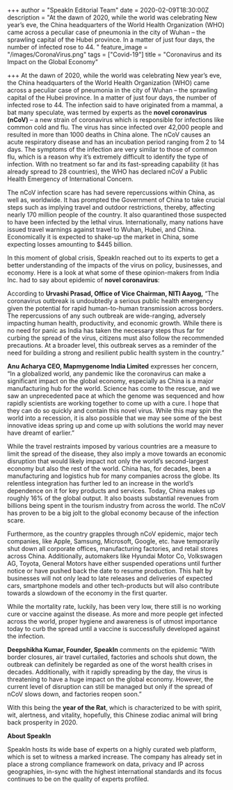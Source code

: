 +++
author = "SpeakIn Editorial Team"
date = 2020-02-09T18:30:00Z
description = "At the dawn of 2020, while the world was celebrating New year’s eve, the China headquarters of the World Health Organization (WHO) came across a peculiar case of pneumonia in the city of Wuhan – the sprawling capital of the Hubei province. In a matter of just four days, the number of infected rose to 44. "
feature_image = "/images/CoronaVirus.png"
tags = ["Covid-19"]
title = "Coronavirus and its Impact on the Global Economy"

+++
At the dawn of 2020, while the world was celebrating New year’s eve, the China headquarters of the World Health Organization (WHO) came across a peculiar case of pneumonia in the city of Wuhan – the sprawling capital of the Hubei province. In a matter of just four days, the number of infected rose to 44. The infection said to have originated from a mammal, a bat many speculate, was termed by experts as the **novel coronavirus (nCoV)** – a new strain of coronavirus which is responsible for infections like common cold and flu. The virus has since infected over 42,000 people and resulted in more than 1000 deaths in China alone. The nCoV causes an acute respiratory disease and has an incubation period ranging from 2 to 14 days. The symptoms of the infection are very similar to those of common flu, which is a reason why it’s extremely difficult to identify the type of infection. With no treatment so far and its fast-spreading capability (it has already spread to 28 countries), the WHO has declared nCoV a Public Health Emergency of International Concern.

The nCoV infection scare has had severe repercussions within China, as well as, worldwide. It has prompted the Government of China to take crucial steps such as implying travel and outdoor restrictions, thereby, affecting nearly 170 million people of the country. It also quarantined those suspected to have been infected by the lethal virus. Internationally, many nations have issued travel warnings against travel to Wuhan, Hubei, and China. Economically it is expected to shake-up the market in China, some expecting losses amounting to $445 billion.

In this moment of global crisis, SpeakIn reached out to its experts to get a better understanding of the impacts of the virus on policy, businesses, and economy. Here is a look at what some of these opinion-makers from India Inc. had to say about epidemic of **novel coronavirus**:

According to **Urvashi Prasad, Office of Vice Chairman, NITI Aayog,** “The coronavirus outbreak is undoubtedly a serious public health emergency given the potential for rapid human-to-human transmission across borders. The repercussions of any such outbreak are wide-ranging, adversely impacting human health, productivity, and economic growth. While there is no need for panic as India has taken the necessary steps thus far for curbing the spread of the virus, citizens must also follow the recommended precautions. At a broader level, this outbreak serves as a reminder of the need for building a strong and resilient public health system in the country.”

**Anu Acharya CEO, Mapmygenome India Limited** expresses her concern, “In a globalized world, any pandemic like the coronavirus can make a significant impact on the global economy, especially as China is a major manufacturing hub for the world. Science has come to the rescue, and we saw an unprecedented pace at which the genome was sequenced and how rapidly scientists are working together to come up with a cure. I hope that they can do so quickly and contain this novel virus. While this may spin the world into a recession, it is also possible that we may see some of the best innovative ideas spring up and come up with solutions the world may never have dreamt of earlier.”

While the travel restraints imposed by various countries are a measure to limit the spread of the disease, they also imply a move towards an economic disruption that would likely impact not only the world’s second-largest economy but also the rest of the world. China has, for decades, been a manufacturing and logistics hub for many companies across the globe. Its relentless integration has further led to an increase in the world’s dependence on it for key products and services. Today, China makes up roughly 16% of the global output. It also boasts substantial revenues from billions being spent in the tourism industry from across the world. The nCoV has proven to be a big jolt to the global economy because of the infection scare.

Furthermore, as the country grapples through nCoV epidemic, major tech companies, like Apple, Samsung, Microsoft, Google, etc. have temporarily shut down all corporate offices, manufacturing factories, and retail stores across China. Additionally, automakers like Hyundai Motor Co, Volkswagen AG, Toyota, General Motors have either suspended operations until further notice or have pushed back the date to resume production. This halt by businesses will not only lead to late releases and deliveries of expected cars, smartphone models and other tech-products but will also contribute towards a slowdown of the economy in the first quarter.

While the mortality rate, luckily, has been very low, there still is no working cure or vaccine against the disease. As more and more people get infected across the world, proper hygiene and awareness is of utmost importance today to curb the spread until a vaccine is successfully developed against the infection.

**Deepshikha Kumar, Founder, SpeakIn** comments on the epidemic “With border closures, air travel curtailed, factories and schools shut down, the outbreak can definitely be regarded as one of the worst health crises in decades. Additionally, with it rapidly spreading by the day, the virus is threatening to have a huge impact on the global economy. However, the current level of disruption can still be managed but only if the spread of nCoV slows down, and factories reopen soon.”

With this being the **year of the Rat**, which is characterized to be with spirit, wit, alertness, and vitality, hopefully, this Chinese zodiac animal will bring back prosperity in 2020.

**About SpeakIn**

SpeakIn hosts its wide base of experts on a highly curated web platform, which is set to witness a marked increase. The company has already set in place a strong compliance framework on data, privacy and IP across geographies, in-sync with the highest international standards and its focus continues to be on the quality of experts profiled.